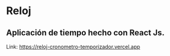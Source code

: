 # Reloj

## Aplicación de tiempo hecho con React Js.

Link: https://reloj-cronometro-temporizador.vercel.app
